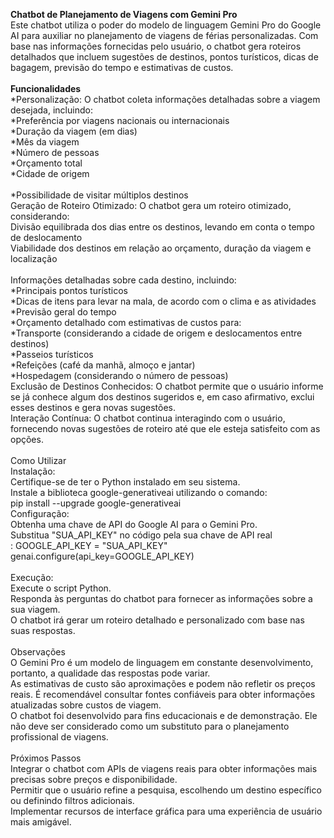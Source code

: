 **Chatbot de Planejamento de Viagens com Gemini Pro** <br>
Este chatbot utiliza o poder do modelo de linguagem Gemini Pro do Google AI para auxiliar no planejamento de viagens de férias personalizadas. Com base nas informações fornecidas pelo usuário, o chatbot gera roteiros detalhados que incluem sugestões de destinos, pontos turísticos, dicas de bagagem, previsão do tempo e estimativas de custos.<br><br>
**Funcionalidades**<br>
*Personalização: O chatbot coleta informações detalhadas sobre a viagem desejada, incluindo:<br>
*Preferência por viagens nacionais ou internacionais<br>
*Duração da viagem (em dias)<br>
*Mês da viagem<br>
*Número de pessoas<br>
*Orçamento total<br>
*Cidade de origem<br><br>
*Possibilidade de visitar múltiplos destinos<br>
Geração de Roteiro Otimizado: O chatbot gera um roteiro otimizado, considerando:<br>
Divisão equilibrada dos dias entre os destinos, levando em conta o tempo de deslocamento<br>
Viabilidade dos destinos em relação ao orçamento, duração da viagem e localização<br><br>
Informações detalhadas sobre cada destino, incluindo:<br>
*Principais pontos turísticos<br>
*Dicas de itens para levar na mala, de acordo com o clima e as atividades<br>
*Previsão geral do tempo<br>
*Orçamento detalhado com estimativas de custos para:<br>
*Transporte (considerando a cidade de origem e deslocamentos entre destinos)<br>
*Passeios turísticos<br>
*Refeições (café da manhã, almoço e jantar)<br>
*Hospedagem (considerando o número de pessoas)<br>
Exclusão de Destinos Conhecidos: O chatbot permite que o usuário informe se já conhece algum dos destinos sugeridos e, em caso afirmativo, exclui esses destinos e gera novas sugestões.<br>
Interação Contínua: O chatbot continua interagindo com o usuário, fornecendo novas sugestões de roteiro até que ele esteja satisfeito com as opções.<br>
<br>
Como Utilizar<br>
Instalação:<br>
Certifique-se de ter o Python instalado em seu sistema.<br>
Instale a biblioteca google-generativeai utilizando o comando:<br>
pip install --upgrade google-generativeai<br>
Configuração:<br>
Obtenha uma chave de API do Google AI para o Gemini Pro.<br>
Substitua "SUA_API_KEY" no código pela sua chave de API real<br>:
GOOGLE_API_KEY = "SUA_API_KEY" <br>
genai.configure(api_key=GOOGLE_API_KEY)<br>
<br>
Execução:<br>
Execute o script Python.<br>
Responda às perguntas do chatbot para fornecer as informações sobre a sua viagem.<br>
O chatbot irá gerar um roteiro detalhado e personalizado com base nas suas respostas.<br><br>
Observações<br>
O Gemini Pro é um modelo de linguagem em constante desenvolvimento, portanto, a qualidade das respostas pode variar.<br>
As estimativas de custo são aproximações e podem não refletir os preços reais. É recomendável consultar fontes confiáveis para obter informações atualizadas sobre custos de viagem.<br>
O chatbot foi desenvolvido para fins educacionais e de demonstração. Ele não deve ser considerado como um substituto para o planejamento profissional de viagens.<br><br>
Próximos Passos<br>
Integrar o chatbot com APIs de viagens reais para obter informações mais precisas sobre preços e disponibilidade.<br>
Permitir que o usuário refine a pesquisa, escolhendo um destino específico ou definindo filtros adicionais.<br>
Implementar recursos de interface gráfica para uma experiência de usuário mais amigável.<br>
